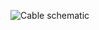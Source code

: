 ![Cable schematic](https://github.com/user-attachments/assets/6fd8661b-2512-42d8-9a14-1bb446d734bc)
